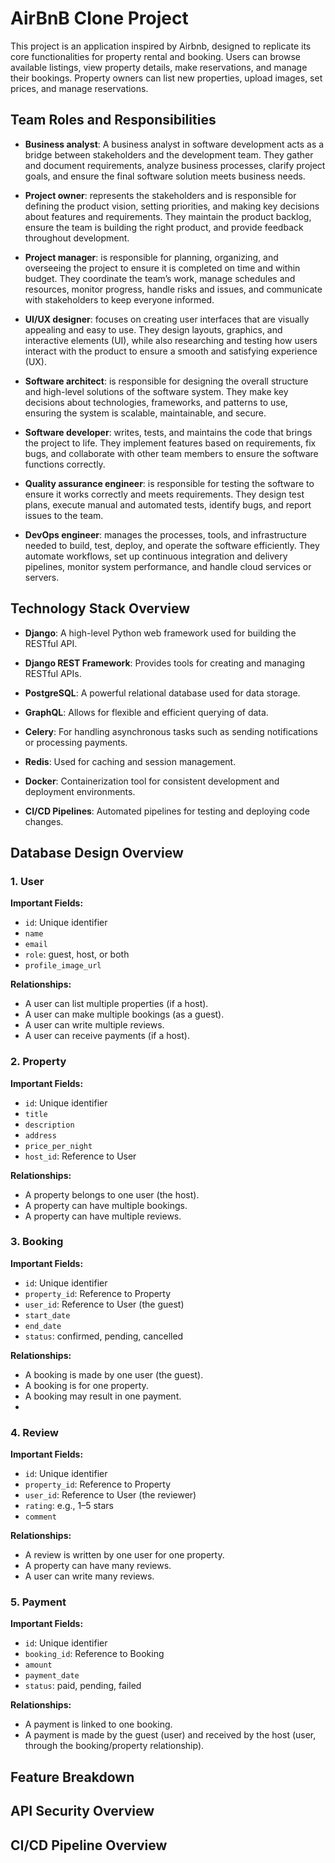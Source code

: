# AirBnB Clone Project
This project is an application inspired by Airbnb, designed to replicate its core functionalities for property rental and booking. Users can browse available listings, view property details, make reservations, and manage their bookings. Property owners can list new properties, upload images, set prices, and manage reservations.
## Team Roles and Responsibilities
- **Business analyst**: A business analyst in software development acts as a bridge between stakeholders and the development team. They gather and document requirements, analyze business processes, clarify project goals, and ensure the final software solution meets business needs.

- **Project owner**: represents the stakeholders and is responsible for defining the product vision, setting priorities, and making key decisions about features and requirements. They maintain the product backlog, ensure the team is building the right product, and provide feedback throughout development.

- **Project manager**: is responsible for planning, organizing, and overseeing the project to ensure it is completed on time and within budget. They coordinate the team’s work, manage schedules and resources, monitor progress, handle risks and issues, and communicate with stakeholders to keep everyone informed.

- **UI/UX designer**: focuses on creating user interfaces that are visually appealing and easy to use. They design layouts, graphics, and interactive elements (UI), while also researching and testing how users interact with the product to ensure a smooth and satisfying experience (UX).

- **Software architect**: is responsible for designing the overall structure and high-level solutions of the software system. They make key decisions about technologies, frameworks, and patterns to use, ensuring the system is scalable, maintainable, and secure.

- **Software developer**: writes, tests, and maintains the code that brings the project to life. They implement features based on requirements, fix bugs, and collaborate with other team members to ensure the software functions correctly.

- **Quality assurance engineer**: is responsible for testing the software to ensure it works correctly and meets requirements. They design test plans, execute manual and automated tests, identify bugs, and report issues to the team.

- **DevOps engineer**: manages the processes, tools, and infrastructure needed to build, test, deploy, and operate the software efficiently. They automate workflows, set up continuous integration and delivery pipelines, monitor system performance, and handle cloud services or servers.

## Technology Stack Overview
- **Django**: A high-level Python web framework used for building the RESTful API.

- **Django REST Framework**: Provides tools for creating and managing RESTful APIs.

- **PostgreSQL**: A powerful relational database used for data storage.

- **GraphQL**: Allows for flexible and efficient querying of data.

- **Celery**: For handling asynchronous tasks such as sending notifications or processing payments.

- **Redis**: Used for caching and session management.

- **Docker**: Containerization tool for consistent development and deployment environments.

- **CI/CD Pipelines**: Automated pipelines for testing and deploying code changes.

## Database Design Overview
### 1. User
**Important Fields:**
- `id`: Unique identifier
- `name`
- `email`
- `role`: guest, host, or both
- `profile_image_url`

**Relationships:**
- A user can list multiple properties (if a host).
- A user can make multiple bookings (as a guest).
- A user can write multiple reviews.
- A user can receive payments (if a host).

### 2. Property

**Important Fields:**
- `id`: Unique identifier
- `title`
- `description`
- `address`
- `price_per_night`
- `host_id`: Reference to User

**Relationships:**
- A property belongs to one user (the host).
- A property can have multiple bookings.
- A property can have multiple reviews.

### 3. Booking

**Important Fields:**
- `id`: Unique identifier
- `property_id`: Reference to Property
- `user_id`: Reference to User (the guest)
- `start_date`
- `end_date`
- `status`: confirmed, pending, cancelled

**Relationships:**
- A booking is made by one user (the guest).
- A booking is for one property.
- A booking may result in one payment.
- 
### 4. Review

**Important Fields:**
- `id`: Unique identifier
- `property_id`: Reference to Property
- `user_id`: Reference to User (the reviewer)
- `rating`: e.g., 1–5 stars
- `comment`

**Relationships:**
- A review is written by one user for one property.
- A property can have many reviews.
- A user can write many reviews.
### 5. Payment

**Important Fields:**
- `id`: Unique identifier
- `booking_id`: Reference to Booking
- `amount`
- `payment_date`
- `status`: paid, pending, failed

**Relationships:**
- A payment is linked to one booking.
- A payment is made by the guest (user) and received by the host (user, through the booking/property relationship).
## Feature Breakdown
## API Security Overview
## CI/CD Pipeline Overview
